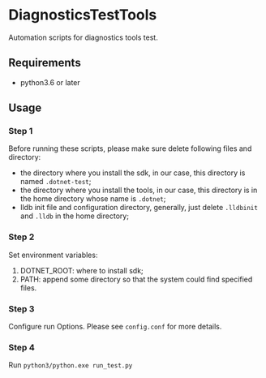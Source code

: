 # DiagnosticsTestTools
Automation scripts for diagnostics tools test.

## Requirements
* python3.6 or later

## Usage
### Step 1
Before running these scripts, please make sure delete following files and directory:
* the directory where you install the sdk, in our case, this directory is named `.dotnet-test`;
* the directory where you install the tools, in our case, this directory is in the home directory whose name is `.dotnet`;
* lldb init file and configuration directory, generally, just delete `.lldbinit` and `.lldb` in the home directory;
### Step 2
Set environment variables:
1. DOTNET_ROOT: where to install sdk;
2. PATH: append some directory so that the system could find specified files.  
### Step 3
Configure run Options. Please see `config.conf` for more details.
### Step 4
Run `python3/python.exe run_test.py`
